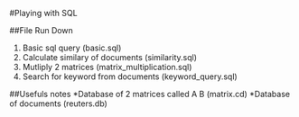 #Playing with SQL

##File Run Down
1. Basic sql query (basic.sql)
2. Calculate similary of documents (similarity.sql)
3. Mutliply 2 matrices (matrix_multiplication.sql)
4. Search for keyword from documents (keyword_query.sql)

##Usefuls notes
*Database of 2 matrices called A B (matrix.cd)
*Database of documents (reuters.db)
